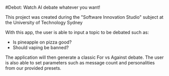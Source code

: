 #Debot: Watch AI debate whatever you want!

This project was created during the "Software Innovation Studio" subject at the University of Technology Sydney

With this app, the user is able to input a topic to be debated such as:

- Is pineapple on pizza good?
- Should vaping be banned?

The application will then generate a classic For vs Against debate. The user is also able to set parameters such as message count and personalities from our provided presets.

